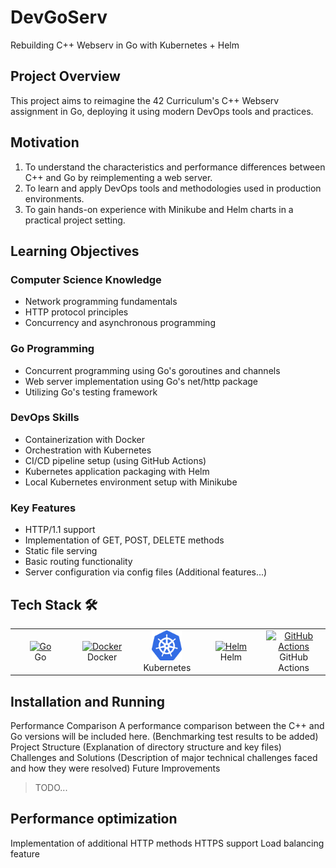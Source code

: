 # DevGoServ
Rebuilding C++ Webserv in Go with Kubernetes + Helm

## Project Overview
This project aims to reimagine the 42 Curriculum's C++ Webserv assignment in Go, deploying it using modern DevOps tools and practices.

## Motivation
1. To understand the characteristics and performance differences between C++ and Go by reimplementing a web server.
2. To learn and apply DevOps tools and methodologies used in production environments.
3. To gain hands-on experience with Minikube and Helm charts in a practical project setting.

## Learning Objectives
### Computer Science Knowledge
- Network programming fundamentals
- HTTP protocol principles
- Concurrency and asynchronous programming

### Go Programming
- Concurrent programming using Go's goroutines and channels
- Web server implementation using Go's net/http package
- Utilizing Go's testing framework

### DevOps Skills

- Containerization with Docker
- Orchestration with Kubernetes
- CI/CD pipeline setup (using GitHub Actions)
- Kubernetes application packaging with Helm
- Local Kubernetes environment setup with Minikube

### Key Features

- HTTP/1.1 support
- Implementation of GET, POST, DELETE methods
- Static file serving
- Basic routing functionality
- Server configuration via config files
(Additional features...)

## Tech Stack 🛠️

<table>
  <tr>
    <td align="center" width="96">
      <a href="https://golang.org/">
        <img src="https://go.dev/blog/go-brand/Go-Logo/PNG/Go-Logo_Blue.png" width="48" height="48" alt="Go" />
      </a>
      <br>Go
    </td>
    <td align="center" width="96">
      <a href="https://www.docker.com/">
        <img src="https://www.docker.com/wp-content/uploads/2022/03/vertical-logo-monochromatic.png" width="48" height="48" alt="Docker" />
      </a>
      <br>Docker
    </td>
    <td align="center" width="96">
      <a href="https://kubernetes.io/">
        <img src="https://github.com/kubernetes/kubernetes/raw/master/logo/logo.png" width="48" height="48" alt="Kubernetes" />
      </a>
      <br>Kubernetes
    </td>
    <td align="center" width="96">
      <a href="https://helm.sh/">
        <img src="https://helm.sh/img/helm.svg" width="48" height="48" alt="Helm" />
      </a>
      <br>Helm
    </td>
    <td align="center" width="96">
      <a href="https://github.com/features/actions">
        <img src="https://github.githubassets.com/images/modules/site/features/actions-icon-actions.svg" width="48" height="48" alt="GitHub Actions" />
      </a>
      <br>GitHub Actions
    </td>
  </tr>
</table>

## Installation and Running
Performance Comparison
A performance comparison between the C++ and Go versions will be included here. (Benchmarking test results to be added)
Project Structure
(Explanation of directory structure and key files)
Challenges and Solutions
(Description of major technical challenges faced and how they were resolved)
Future Improvements

> TODO...

## Performance optimization
Implementation of additional HTTP methods
HTTPS support
Load balancing feature
